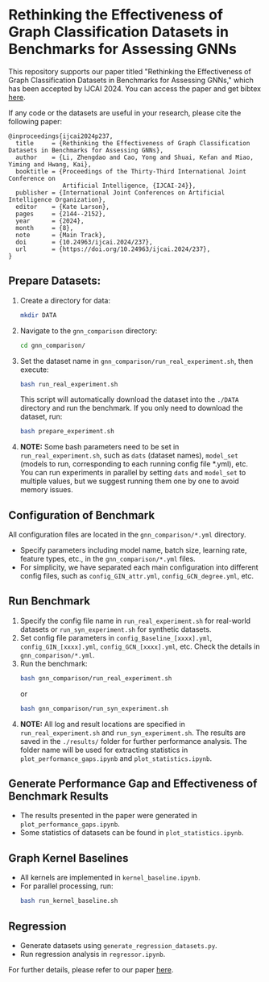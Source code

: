 # Rethinking the Effectiveness of Graph Classification Datasets in Benchmarks for Assessing GNNs

This repository supports our paper titled "Rethinking the Effectiveness of Graph Classification Datasets in Benchmarks for Assessing GNNs," which has been accepted by IJCAI 2024. You can access the paper and get bibtex [here](https://www.ijcai.org/proceedings/2024/237).

If any code or the datasets are useful in your research, please cite the following paper:
```
@inproceedings{ijcai2024p237,
  title     = {Rethinking the Effectiveness of Graph Classification Datasets in Benchmarks for Assessing GNNs},
  author    = {Li, Zhengdao and Cao, Yong and Shuai, Kefan and Miao, Yiming and Hwang, Kai},
  booktitle = {Proceedings of the Thirty-Third International Joint Conference on
               Artificial Intelligence, {IJCAI-24}},
  publisher = {International Joint Conferences on Artificial Intelligence Organization},
  editor    = {Kate Larson},
  pages     = {2144--2152},
  year      = {2024},
  month     = {8},
  note      = {Main Track},
  doi       = {10.24963/ijcai.2024/237},
  url       = {https://doi.org/10.24963/ijcai.2024/237},
}
```


## Prepare Datasets:

1. Create a directory for data:
   ```bash
   mkdir DATA
   ```
2. Navigate to the `gnn_comparison` directory:
   ```bash
   cd gnn_comparison/
   ```
3. Set the dataset name in `gnn_comparison/run_real_experiment.sh`, then execute:
   ```bash
   bash run_real_experiment.sh
   ```
   This script will automatically download the dataset into the `./DATA` directory and run the benchmark. If you only need to download the dataset, run:
   ```bash
   bash prepare_experiment.sh
   ```
4. **NOTE:** Some bash parameters need to be set in `run_real_experiment.sh`, such as `dats` (dataset names), `model_set` (models to run, corresponding to each running config file *.yml), etc. You can run experiments in parallel by setting `dats` and `model_set` to multiple values, but we suggest running them one by one to avoid memory issues.

## Configuration of Benchmark

All configuration files are located in the `gnn_comparison/*.yml` directory.

- Specify parameters including model name, batch size, learning rate, feature types, etc., in the `gnn_comparison/*.yml` files.
- For simplicity, we have separated each main configuration into different config files, such as `config_GIN_attr.yml`, `config_GCN_degree.yml`, etc.

## Run Benchmark

1. Specify the config file name in `run_real_experiment.sh` for real-world datasets or `run_syn_experiment.sh` for synthetic datasets.
2. Set config file parameters in `config_Baseline_[xxxx].yml`, `config_GIN_[xxxx].yml`, `config_GCN_[xxxx].yml`, etc. Check the details in `gnn_comparison/*.yml`.
3. Run the benchmark:
   ```bash
   bash gnn_comparison/run_real_experiment.sh
   ```
   or
   ```bash
   bash gnn_comparison/run_syn_experiment.sh
   ```
4. **NOTE:** All log and result locations are specified in `run_real_experiment.sh` and `run_syn_experiment.sh`. The results are saved in the `./results/` folder for further performance analysis. The folder name will be used for extracting statistics in `plot_performance_gaps.ipynb` and `plot_statistics.ipynb`.

## Generate Performance Gap and Effectiveness of Benchmark Results

- The results presented in the paper were generated in `plot_performance_gaps.ipynb`.
- Some statistics of datasets can be found in `plot_statistics.ipynb`.

## Graph Kernel Baselines

- All kernels are implemented in `kernel_baseline.ipynb`.
- For parallel processing, run:
  ```bash
  bash run_kernel_baseline.sh
  ```

## Regression

- Generate datasets using `generate_regression_datasets.py`.
- Run regression analysis in `regressor.ipynb`.

For further details, please refer to our paper [here](https://www.ijcai.org/proceedings/2024/237).
